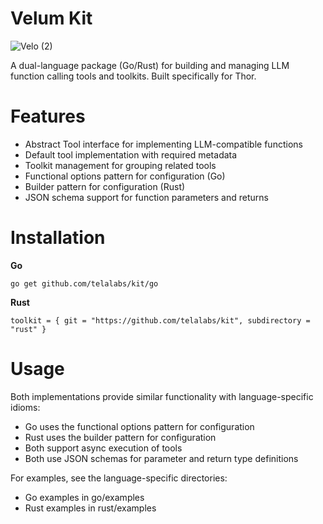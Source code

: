 # **Velum Kit**
![Velo (2)](https://github.com/user-attachments/assets/ccd20321-723c-4126-b115-941310adf81e)

A dual-language package (Go/Rust) for building and managing LLM function calling tools and toolkits. Built specifically for Thor.

# **Features**
- Abstract Tool interface for implementing LLM-compatible functions
- Default tool implementation with required metadata
- Toolkit management for grouping related tools
- Functional options pattern for configuration (Go)
- Builder pattern for configuration (Rust)
- JSON schema support for function parameters and returns

# **Installation**

**Go**

```go get github.com/telalabs/kit/go```


**Rust**
```
toolkit = { git = "https://github.com/telalabs/kit", subdirectory = "rust" }
```

# **Usage**
Both implementations provide similar functionality with language-specific idioms:

- Go uses the functional options pattern for configuration
- Rust uses the builder pattern for configuration
- Both support async execution of tools
- Both use JSON schemas for parameter and return type definitions

For examples, see the language-specific directories:

- Go examples in go/examples
- Rust examples in rust/examples

